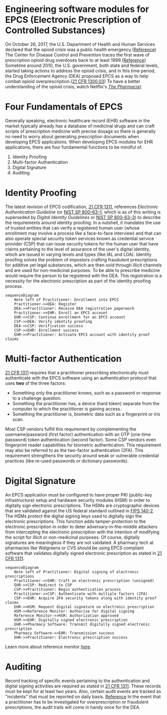 # Engineering software modules for EPCS (Electronic Prescription of Controlled Substances)

On October 26, 2017, the U.S. Department of Health and Human Services declared that the opioid crisis was a public health emergency.([Reference](https://aspr.hhs.gov/legal/PHE/Pages/opioids.aspx))  The Center for Disease Control and Prevention traces the first wave of prescription opioid drug overdoses back to at least 1999.([Reference](https://www.cdc.gov/opioids/basics/epidemic.html))  Sometime around 2010, the U.S. government, both state and federal levels, started taking actions to address the opioid crisis, and in this time period, the Drug Enforcement Agency (DEA) proposed EPCS as a way to help combat opioid overprescription.([21 CFR 1300.03](https://www.ecfr.gov/current/title-21/chapter-II/part-1300/section-1300.03))  To have a better understanding of the opioid crisis, watch Netflix's *[The Pharmacist](https://www.netflix.com/title/81002576)*.

# Four Fundamentals of EPCS

Generally speaking, electronic healthcare record (EHR) software in the market typically already has a database of medicinal drugs and can craft scripts of prescription medicine with precise dosage so there is generally no need to worry about generating prescription documents when developing EPCS applications.  When developing EPCS modules for EHR applications, there are four fundamental functions to be mindful of.

1.  Identity Proofing
1.  Multi-factor Authentication
1.  Digital Signature
1.  Auditing

# Identity Proofing

The latest revision of EPCS codification, [21 CFR 1311](https://www.ecfr.gov/current/title-21/chapter-II/part-1311), references *Electronic Authentication Guideline* (or [NIST SP 800–63–1](https://nvlpubs.nist.gov/nistpubs/Legacy/SP/nistspecialpublication800-63-1.pdf), which is as of this writing is superseded by *Digital Identity Guidelines* or [NIST SP 800–63–3](https://pages.nist.gov/800-63-3/sp800-63-3.html)) to describe the requirements around identity proofing.  In a nutshell, it mandates the use of trusted entities that can verify a registered human user (whose enrollment may involve a process like a face-to-face interview) and that can also operate special security token services known as credential service provider (CSP) that can issue security tokens for the human user that have claims pertaining to the level of assurance of the user's digital identity, which are issued in varying levels and types (like IAL and LOA).  Identity proofing solves the problem of impostors crafting fraudulent prescriptions for additive yet legal substances, which are then sold through illicit channels and are used for non-medicinal purposes.  To be able to prescribe medicine would require the person to be registered with the DEA.  This registration is a necessity for the electronic prescription as part of the identity proofing process.

```mermaid
sequenceDiagram
    Note left of Practitioner: Enrollment into EPCS
    Practitioner->>DEA: Register
    DEA->>Practitioner: Receive DEA registration paperwork
    Practitioner->>EHR: Enroll an EPCS account
    EHR->>CSP: Continue enrollment for an EPCS account
    CSP->>DEA: Verify identity proofing
    DEA->>CSP: Verification success
    CSP->>EHR: Enrollment success
    EHR->>Practitioner: Activate EPCS account with identity proof claims
```

# Multi-factor Authentication

[21 CFR 1311](https://www.ecfr.gov/current/title-21/chapter-II/part-1311) requires that a practitioner prescribing electronically must authenticate with the EPCS software using an authentication protocol that uses **two** of the three factors:

-  Something only the practitioner knows, such as a password or response to a challenge question.
-  Something the practitioner has, a device (hard token) separate from the computer to which the practitioner is gaining access.
-  Something the practitioner is, biometric data such as a fingerprint or iris scan.

Most CSP vendors fulfill this requirement by complementing the username/password (first factor) authentication with an OTP (one-time password) token authentication (second factor).  Some CSP vendors even fingerprint reader capabilities for biometric authentication.  This requirement may also be referred to as the two-factor authentication (2FA).  This requirement strengthens the security around weak or vulnerable credential practices (like re-used passwords or dictionary passwords).

# Digital Signature

An EPCS application must be configured to have proper PKI (public-key infrastructure) setup and hardware security modules (HSM) in order to digitally sign electronic prescriptions.  The HSMs are cryptographic devices that are validated against the US federal standard outlined in [FIPS 140-2](https://nvlpubs.nist.gov/nistpubs/FIPS/NIST.FIPS.140-2.pdf).  The HSMs protect the digital signing keys used to digitally sign the electronic prescriptions.  This function adds tamper-protection to the electronic prescription in order to deter adversary-in-the-middle attackers from intercepting the electronic prescription with the intention of modifying the script for illicit or non-medicinal purposes.  Of course, digitally signatures are meaningless if they are not validated.  A pharmacy tech at pharmacies like Walgreens or CVS should be using EPCS compliant software that validates digitally signed electronic prescription as stated in [21 CFR 1311](https://www.ecfr.gov/current/title-21/chapter-II/part-1311).


```mermaid
sequenceDiagram
    Note left of Practitioner: Digital signing of electronic prescriptions
    Practitioner->>EHR: Craft an electronic prescription (unsigned)
    EHR->>CSP: Redirect to CSP
    CSP->>Practitioner: Begin authentication process
    Practitioner->>CSP: Authenticate with multiple factors (2FA)
    CSP->>EHR: Acquire 2FA security tokens along with identity proof claims
    EHR->>HSM: Request digital signature on electronic prescription
    HSM->>Reference Monitor: Authorize for digital signing
    Reference Monitor->>HSM: Authorization approved
    HSM->>EHR: Digitally signed electronic prescription
    EHR->>Pharmacy Software: Transmit digitally signed electronic prescription
    Pharmacy Software->>EHR: Transmission success
    EHR->>Practitioner: Electronic prescription success
```

Learn more about reference monitor [here](https://csrc.nist.gov/glossary/term/reference_monitor).

# Auditing

Record tracking of specific events pertaining to the authentication and digital signing activities are required as stated in [21 CFR 1311](https://www.ecfr.gov/current/title-21/chapter-II/part-1311).  These records must be kept for at least two years.  Also, certain audit events are tracked as "incidents" that must be reported on daily basis. [Reference](https://www.ecfr.gov/current/title-21/part-1311#p-1311.215(b))  In the event that a practitioner has to be investigated for overprescription or fraudulent prescriptions, the audit trails will come in handy once for the DEA.
